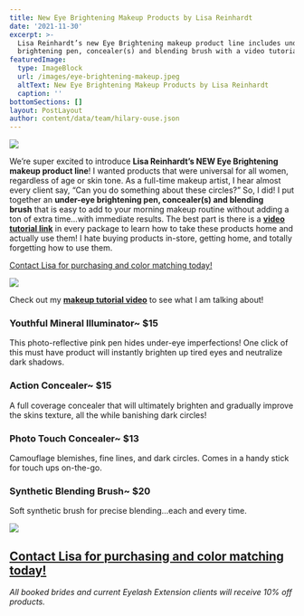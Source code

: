 ```yaml
---
title: New Eye Brightening Makeup Products by Lisa Reinhardt
date: '2021-11-30'
excerpt: >-
  Lisa Reinhardt’s new Eye Brightening makeup product line includes under-eye
  brightening pen, concealer(s) and blending brush with a video tutorial.
featuredImage:
  type: ImageBlock
  url: /images/eye-brightening-makeup.jpeg
  altText: New Eye Brightening Makeup Products by Lisa Reinhardt
  caption: ''
bottomSections: []
layout: PostLayout
author: content/data/team/hilary-ouse.json
---
```

![](/images/eye-brightening-makeup.jpeg)

We’re super excited to introduce **Lisa Reinhardt’s NEW Eye Brightening makeup product line**! I wanted products that were universal for all women, regardless of age or skin tone. As a full-time makeup artist, I hear almost every client say, “Can you do something about these circles?” So, I did! I put together an **under-eye brightening pen, concealer(s) and blending brush** that is easy to add to your morning makeup routine without adding a ton of extra time…with immediate results. The best part is there is a [**video tutorial link**](https://www.youtube.com/channel/UCJDX-9B-dC2NDvjG0S2tTQg/feed) in every package to learn how to take these products home and actually use them! I hate buying products in-store, getting home, and totally forgetting how to use them.

[Contact Lisa for purchasing and color matching today!](https://www.twincitiesmakeup.com/contact/)

![](/images/eye-brightening-makeup-lisa-reinhardt.jpeg)

Check out my [**makeup tutorial video**](https://www.youtube.com/channel/UCJDX-9B-dC2NDvjG0S2tTQg/feed) to see what I am talking about!

### Youthful Mineral Illuminator~ $15

This photo-reflective pink pen hides under-eye imperfections! One click of this must have product will instantly brighten up tired eyes and neutralize dark shadows.

### Action Concealer~ $15

A full coverage concealer that will ultimately brighten and gradually improve the skins texture, all the while banishing dark circles!

### Photo Touch Concealer~ $13

Camouflage blemishes, fine lines, and dark circles. Comes in a handy stick for touch ups on-the-go.

### Synthetic Blending Brush~ $20

Soft synthetic brush for precise blending…each and every time.

![](/images/eye-brightening-makeup-products.jpeg)

## [Contact Lisa for purchasing and color matching today!](http://tcmakeup.staging.wpengine.com/contact/)

*All booked brides and current Eyelash Extension clients will receive 10% off products.*

